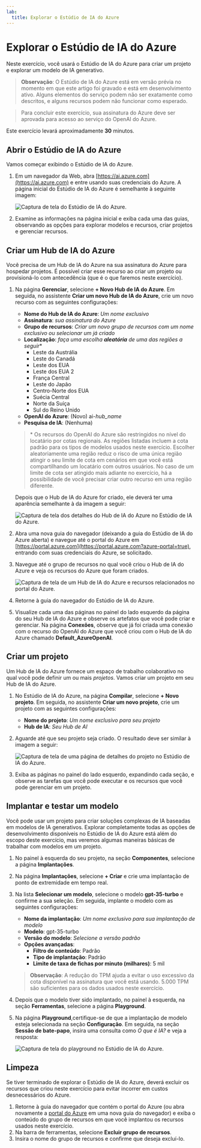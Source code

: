 ```yaml
---
lab:
  title: Explorar o Estúdio de IA do Azure
---
```


# Explorar o Estúdio de IA do Azure

Neste exercício, você usará o Estúdio de IA do Azure para criar um projeto e explorar um modelo de IA generativo.

> **Observação**: O Estúdio de IA do Azure está em versão prévia no momento em que este artigo foi gravado e está em desenvolvimento ativo. Alguns elementos do serviço podem não ser exatamente como descritos, e alguns recursos podem não funcionar como esperado.

> Para concluir este exercício, sua assinatura do Azure deve ser aprovada para acesso ao serviço do OpenAI do Azure.

Este exercício levará aproximadamente **30** minutos.

## Abrir o Estúdio de IA do Azure

Vamos começar exibindo o Estúdio de IA do Azure.

1. Em um navegador da Web, abra [https://ai.azure.com](https://ai.azure.com) e entre usando suas credenciais do Azure. A página inicial do Estúdio de IA do Azure é semelhante à seguinte imagem:

    ![Captura de tela do Estúdio de IA do Azure.](./media/azure-ai-studio-home.png)

1. Examine as informações na página inicial e exiba cada uma das guias, observando as opções para explorar modelos e recursos, criar projetos e gerenciar recursos.

## Criar um Hub de IA do Azure

Você precisa de um Hub de IA do Azure na sua assinatura do Azure para hospedar projetos. É possível criar esse recurso ao criar um projeto ou provisioná-lo com antecedência (que é o que faremos neste exercício).

1. Na página **Gerenciar**, selecione **+ Novo Hub de IA do Azure**. Em seguida, no assistente **Criar um novo Hub de IA do Azure**, crie um novo recurso com as seguintes configurações:
    - **Nome do Hub de IA do Azure**: *Um nome exclusivo*
    - **Assinatura**: *sua assinatura do Azure*
    - **Grupo de recursos**: *Criar um novo grupo de recursos com um nome exclusivo ou selecionar um já criado*
    - **Localização**: *faça uma escolha **aleatória** de uma das regiões a seguir*\*
        - Leste da Austrália
        - Leste do Canadá
        - Leste dos EUA
        - Leste dos EUA 2
        - França Central
        - Leste do Japão
        - Centro-Norte dos EUA
        - Suécia Central
        - Norte da Suíça
        - Sul do Reino Unido
    - **OpenAI do Azure**: (Novo) ai-*hub_name*
    - **Pesquisa de IA**: (Nenhuma)

    > \* Os recursos do OpenAI do Azure são restringidos no nível do locatário por cotas regionais. As regiões listadas incluem a cota padrão para os tipos de modelos usados neste exercício. Escolher aleatoriamente uma região reduz o risco de uma única região atingir o seu limite de cota em cenários em que você está compartilhando um locatário com outros usuários. No caso de um limite de cota ser atingido mais adiante no exercício, há a possibilidade de você precisar criar outro recurso em uma região diferente.

    Depois que o Hub de IA do Azure for criado, ele deverá ter uma aparência semelhante à da imagem a seguir:

    ![Captura de tela dos detalhes do Hub de IA do Azure no Estúdio de IA do Azure.](./media/azure-ai-resource.png)

1. Abra uma nova guia do navegador (deixando a guia do Estúdio de IA do Azure aberta) e navegue até o portal do Azure em [https://portal.azure.com](https://portal.azure.com?azure-portal=true), entrando com suas credenciais do Azure, se solicitado.
1. Navegue até o grupo de recursos no qual você criou o Hub de IA do Azure e veja os recursos do Azure que foram criados.

    ![Captura de tela de um Hub de IA do Azure e recursos relacionados no portal do Azure.](./media/azure-portal.png)

1. Retorne à guia do navegador do Estúdio de IA do Azure.
1. Visualize cada uma das páginas no painel do lado esquerdo da página do seu Hub de IA do Azure e observe os artefatos que você pode criar e gerenciar. Na página **Conexões**, observe que já foi criada uma conexão com o recurso do OpenAI do Azure que você criou com o Hub de IA do Azure chamado **Default_AzureOpenAI**.

## Criar um projeto

Um Hub de IA do Azure fornece um espaço de trabalho colaborativo no qual você pode definir um ou mais *projetos*. Vamos criar um projeto em seu Hub de IA do Azure.

1. No Estúdio de IA do Azure, na página **Compilar**, selecione **+ Novo projeto**. Em seguida, no assistente **Criar um novo projeto**, crie um projeto com as seguintes configurações:
    - **Nome do projeto**: *Um nome exclusivo para seu projeto*
    - **Hub de IA**: *Seu Hub de AI*
1. Aguarde até que seu projeto seja criado. O resultado deve ser similar à imagem a seguir:

    ![Captura de tela de uma página de detalhes do projeto no Estúdio de IA do Azure.](./media/azure-ai-project.png)

1. Exiba as páginas no painel do lado esquerdo, expandindo cada seção, e observe as tarefas que você pode executar e os recursos que você pode gerenciar em um projeto.

## Implantar e testar um modelo

Você pode usar um projeto para criar soluções complexas de IA baseadas em modelos de IA generativos. Explorar completamente todas as opções de desenvolvimento disponíveis no Estúdio de IA do Azure está além do escopo deste exercício, mas veremos algumas maneiras básicas de trabalhar com modelos em um projeto.

1. No painel à esquerda do seu projeto, na seção **Componentes**, selecione a página **Implantações**.
1. Na página **Implantações**, selecione **+ Criar** e crie uma implantação de ponto de extremidade em tempo real.
1. Na lista **Selecionar um modelo**, selecione o modelo **gpt-35-turbo** e confirme a sua seleção. Em seguida, implante o modelo com as seguintes configurações:
    - **Nome da implantação**: *Um nome exclusivo para sua implantação de modelo*
    - **Modelo**: gpt-35-turbo
    - **Versão do modelo**: *Selecione a versão padrão*
    - **Opções avançadas**:
        - **Filtro de conteúdo**: Padrão
        - **Tipo de implantação**: Padrão
        - **Limite de taxa de fichas por minuto (milhares)**: 5 mil

    > **Observação**: A redução do TPM ajuda a evitar o uso excessivo da cota disponível na assinatura que você está usando. 5.000 TPM são suficientes para os dados usados neste exercício.

1. Depois que o modelo tiver sido implantado, no painel à esquerda, na seção **Ferramentas**, selecione a página **Playground**.
1. Na página **Playground**,certifique-se de que a implantação de modelo esteja selecionada na seção **Configuração**. Em seguida, na seção **Sessão de bate-papo**, insira uma consulta como *O que é IA?* e veja a resposta:

    ![Captura de tela do playground no Estúdio de IA do Azure.](./media/playground.png)

## Limpeza

Se tiver terminado de explorar o Estúdio de IA do Azure, deverá excluir os recursos que criou neste exercício para evitar incorrer em custos desnecessários do Azure.

1. Retorne à guia do navegador que contém o portal do Azure (ou abra novamente a [portal do Azure](https://portal.azure.com?azure-portal=true) em uma nova guia do navegador) e exiba o conteúdo do grupo de recursos em que você implantou os recursos usados neste exercício.
1. Na barra de ferramentas, selecione **Excluir grupo de recursos**.
1. Insira o nome do grupo de recursos e confirme que deseja excluí-lo.
